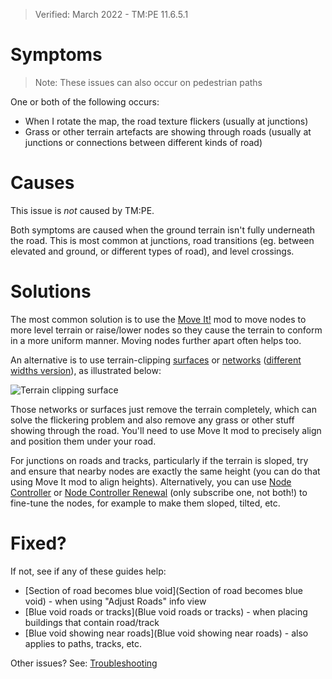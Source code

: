 > Verified: March 2022 - TM:PE 11.6.5.1

# Symptoms

> Note: These issues can also occur on pedestrian paths

One or both of the following occurs:

* When I rotate the map, the road texture flickers (usually at junctions)
* Grass or other terrain artefacts are showing through roads (usually at junctions or connections between different kinds of road)

# Causes

This issue is _not_ caused by TM:PE.

Both symptoms are caused when the ground terrain isn't fully underneath the road. This is most common at junctions, road transitions (eg. between elevated and ground, or different types of road), and level crossings.

# Solutions

The most common solution is to use the [Move It!](https://steamcommunity.com/sharedfiles/filedetails/?id=1619685021) mod to move nodes to more level terrain or raise/lower nodes so they cause the terrain to conform in a more uniform manner. Moving nodes further apart often helps too.

An alternative is to use terrain-clipping [surfaces](https://steamcommunity.com/sharedfiles/filedetails/?id=1762784478) or [networks](https://steamcommunity.com/sharedfiles/filedetails/?id=1516956630) ([different widths version](https://steamcommunity.com/sharedfiles/filedetails/?id=1875956729)), as illustrated below:

![Terrain clipping surface](https://i.imgur.com/YUM7kIv.gif)

Those networks or surfaces just remove the terrain completely, which can solve the flickering problem and also remove any grass or other stuff showing through the road. You'll need to use Move It mod to precisely align and position them under your road.

For junctions on roads and tracks, particularly if the terrain is sloped, try and ensure that nearby nodes are exactly the same height (you can do that using Move It mod to align heights). Alternatively, you can use [Node Controller](https://steamcommunity.com/sharedfiles/filedetails/?id=2085403475) or [Node Controller Renewal](https://steamcommunity.com/sharedfiles/filedetails/?id=2472062376) (only subscribe one, not both!) to fine-tune the nodes, for example to make them sloped, tilted, etc.

# Fixed?

If not, see if any of these guides help:

* [Section of road becomes blue void](Section of road becomes blue void) - when using "Adjust Roads" info view
* [Blue void roads or tracks](Blue void roads or tracks) - when placing buildings that contain road/track
* [Blue void showing near roads](Blue void showing near roads) - also applies to paths, tracks, etc.

Other issues? See: [Troubleshooting](Troubleshooting)